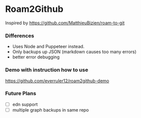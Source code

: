 # Roam2Github

Inspired by https://github.com/MatthieuBizien/roam-to-git

### Differences

- Uses Node and Puppeteer instead.
- Only backups up JSON (markdown causes too many errors)
- better error debugging

### Demo with instruction how to use

https://github.com/everruler12/roam2github-demo

### Future Plans

- [ ] edn support
- [ ] multiple graph backups in same repo
